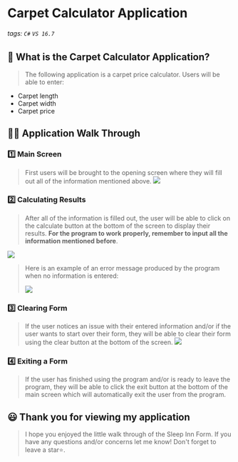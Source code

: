 # Carpet Calculator Application

###### tags: `C#` `VS 16.7`


## 📝 What is the Carpet Calculator Application?
> The following application is a carpet price calculator. Users will be able to enter: 
-  Carpet length
-  Carpet width
-  Carpet price

## 👩‍🏫 Application Walk Through
### 1️⃣ Main Screen ###
> First users will be brought to the opening screen where they will fill out all of the information mentioned above. 
> ![](https://i.imgur.com/ZRchcEN.png)

### 2️⃣ Calculating Results ###
> After all of the information is filled out, the user will be able to click on the calculate button at the bottom of the screen to display their results. **For the program to work properly, remember to input all the information mentioned before**.

![](https://i.imgur.com/cYZ212Z.png)

> Here is an example of an error message produced by the program when no information is entered:
> 
> ![](https://i.imgur.com/nxmBERC.png)
> 

### 3️⃣ Clearing Form ###
> If the user notices an issue with their entered information and/or if the user wants to start over their form, they will be able to clear their form using the clear button at the bottom of the screen.
> ![](https://i.imgur.com/GqzxR3d.png)


### 4️⃣ Exiting a Form ###
> If the user has finished using the program and/or is ready to leave the program, they will be able to click the exit button at the bottom of the main screen which will automatically exit the user from the program.

## 😃 Thank you for viewing my application ##
> I hope you enjoyed the little walk through of the Sleep Inn Form. If you have any questions and/or concerns let me know! Don't forget to leave a star⭐️.
